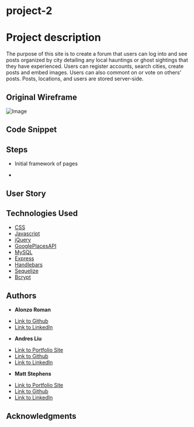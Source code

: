 # project-2

# Project description 
The purpose of this site is to create a forum that users can log into and see posts organized by city detailing any local hauntings or ghost sightings that they have experienced. Users can register accounts, search cities, create posts and embed images. Users can also commont on or vote on others' posts. Posts, locations, and users are stored server-side.


## Original Wireframe

![Image](./assets/development/frontend-wireframe.jpg)

## Code Snippet



## Steps

- Initial framework of pages

- 




## User Story


## Technologies Used

* [CSS](https://developer.mozilla.org/en-US/docs/Web/CSS)
* [Javascript](https://developer.mozilla.org/en-US/docs/Web/JavaScript)
* [jQuery](https://jquery.com/)
* [GooglePlacesAPI](https://developers.google.com/places)
* [MySQL](https://dev.mysql.com/doc/)
* [Express](https://expressjs.com/)
* [Handlebars](https://handlebarsjs.com/)
* [Sequelize](https://sequelize.org/)
* [Bcrypt](https://www.npmjs.com/package/bcrypt)


## Authors

* **Alonzo Roman**
- [Link to Github](https://github.com/alonzofroman)
- [Link to LinkedIn](https://www.linkedin.com/)

* **Andres Liu**
- [Link to Portfolio Site](#)
- [Link to Github]()
- [Link to LinkedIn]()

* **Matt Stephens** 
- [Link to Portfolio Site](https://mstephen19.github.io)
- [Link to Github](https://github.com/mstephen19)
- [Link to LinkedIn](https://www.linkedin.com/in/mstephen19/)



## Acknowledgments

